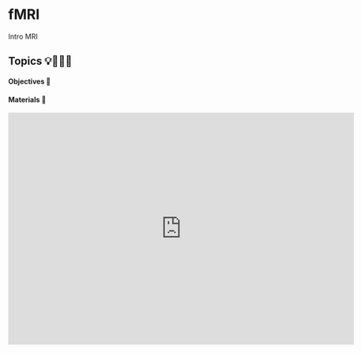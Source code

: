 # fMRI

Intro MRI


## Topics 💡👨🏻‍🏫 

#### Objectives 📍

#### Materials 📓
<iframe src="https://docs.google.com/presentation/d/1jZHqMEj0IXVMGVWH-oasVrmvfTdMn1ODyXeblWUHWCk/edit?usp=sharing" frameborder="0" width="700" height="470" allowfullscreen="true" mozallowfullscreen="true" webkitallowfullscreen="true"></iframe>

</br>
</br>
</br>
